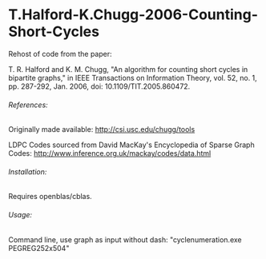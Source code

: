 # T.Halford-K.Chugg-2006-Counting-Short-Cycles

Rehost of code from the paper:

T. R. Halford and K. M. Chugg, "An algorithm for counting short cycles in bipartite graphs," in IEEE Transactions on Information Theory, vol. 52, no. 1, pp. 287-292, Jan. 2006, doi: 10.1109/TIT.2005.860472.


###### References:

Originally made available: http://csi.usc.edu/chugg/tools

LDPC Codes sourced from David MacKay's Encyclopedia of Sparse Graph Codes: http://www.inference.org.uk/mackay/codes/data.html

###### Installation:

Requires openblas/cblas.

###### Usage:

Command line, use graph as input without dash: "cyclenumeration.exe PEGREG252x504"

